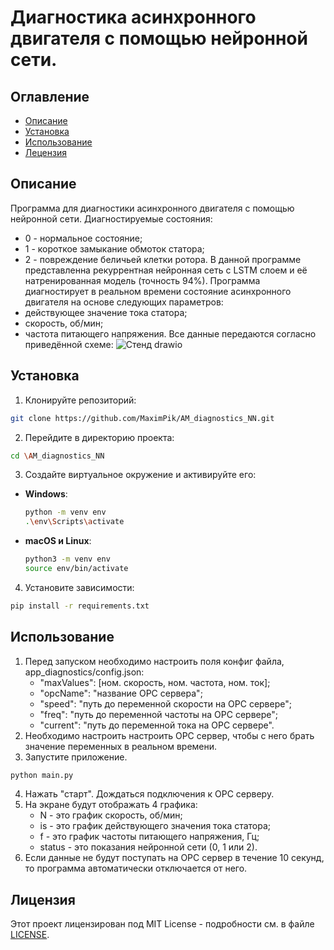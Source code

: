 # Диагностика асинхронного двигателя с помощью нейронной сети.
## Оглавление
- [Описание](#описание)
- [Установка](#установка)
- [Использование](#использование)
- [Лецензия](#лицензия)

## Описание
Программа для диагностики асинхронного двигателя с помощью нейронной сети.
Диагностируемые состояния:
- 0 - нормальное состояние;
- 1 - короткое замыкание обмоток статора;
- 2 - повреждение беличьей клетки ротора.
В данной программе представленна рекуррентная нейронная сеть с LSTM слоем и её натренированная модель (точность 94%).
Программа диагностирует в реальном времени состояние асинхронного двигателя на основе следующих параметров:
- действующее значение тока статора;
- скорость, об/мин;
- частота питающего напряжения.
Все данные передаются согласно приведённой схеме:
![Стенд drawio](https://github.com/MaximPik/AM_diagnostics_NN/assets/157813813/859cfda3-6f15-4a22-b24e-419ff77555af)

## Установка
1. Клонируйте репозиторий:
  ```sh
  git clone https://github.com/MaximPik/AM_diagnostics_NN.git
  ```
2. Перейдите в директорию проекта:
  ```sh
  cd \AM_diagnostics_NN
  ```
3. Создайте виртуальное окружение и активируйте его:
  - **Windows**:
    ```sh
    python -m venv env
    .\env\Scripts\activate
    ```
  - **macOS и Linux**:
    ```sh
    python3 -m venv env
    source env/bin/activate
    ```
4. Установите зависимости:
  ```sh
  pip install -r requirements.txt
  ```
## Использование
1. Перед запуском необходимо настроить поля конфиг файла, app_diagnostics/config.json:
   - "maxValues": [ном. скорость, ном. частота, ном. ток];
   - "opcName": "название OPC сервера";
   - "speed": "путь до переменной скорости на OPC сервере";
   - "freq": "путь до переменной частоты на OPC сервере";
   - "current": "путь до переменной тока на OPC сервере".
2. Необходимо настроить настроить OPC сервер, чтобы с него брать значение переменных в реальном времени.
3. Запустите приложение.  
  ```sh
  python main.py
  ```
4. Нажать "старт". Дождаться подключения к OPC серверу.
5. На экране будут отображать 4 графика:
   - N - это график скорость, об/мин;
   - is - это график действующего значения тока статора;
   - f - это график частоты питающего напряжения, Гц;
   - status - это показания нейронной сети (0, 1 или 2).
6. Если данные не будут поступать на OPC сервер в течение 10 секунд, то программа автоматически отключается от него.  
## Лицензия
Этот проект лицензирован под MIT License - подробности см. в файле [LICENSE](LICENSE).

